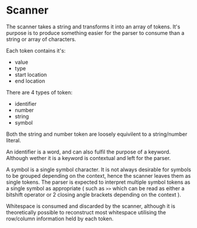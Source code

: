# Scanner
The scanner takes a string and transforms it into an array of tokens. It's purpose is to produce something easier for the parser to consume than a string or array of characters.

Each token contains it's:
- value
- type
- start location
- end location

There are 4 types of token: 
- identifier
- number
- string
- symbol

Both the string and number token are loosely equivilent to a string/number literal.

An identifier is a word, and can also fulfil the purpose of a keyword. Although wether it is a keyword is contextual and left for the parser.

A symbol is a single symbol character. It is not always desirable for symbols to be grouped depending on the context, hence the scanner leaves them as single tokens. The parser is expected to interpret multiple symbol tokens as a single symbol as appropriate ( such as `>>` which can be read as either a bitshift operator or 2 closing angle brackets depending on the context ).

Whitespace is consumed and discarded by the scanner, although it is theoretically possible to reconstruct most whitespace utilising the row/column information held by each token.